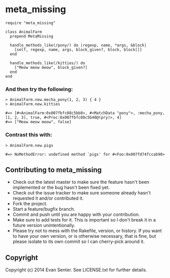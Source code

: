 # meta_missing

    require "meta_missing"

    class AnimalFarm
      prepend MetaMissing
      
      handle_methods_like(/pony/) do |regexp, name, *args, &block|
        [self, regexp, name, args, block_given?, block, block[]]
      end
      
      handle_methods_like(/kitties/) do
        ["Meow meow meow", block_given?]
      end
    end
    
### And then try the following:

    > AnimalFarm.new.mecha_pony(1, 2, 3) { 4 }
    > AnimalFarm.new.kitties
    
    #=> [#<AnimalFarm:0x007fbfc08c5bb8>, #<MatchData "pony">, :mecha_pony, [1, 2, 3], true, #<Proc:0x007fbfc08c5b40@(pry)>, 4]
    #=> ["Meow meow meow", false]
    
### Contrast this with:
    
    > AnimalFarm.new.pigs
    
    #=> NoMethodError: undefined method `pigs' for #<Foo:0x007fd74fccab90>

## Contributing to meta_missing
 
* Check out the latest master to make sure the feature hasn't been implemented or the bug hasn't been fixed yet.
* Check out the issue tracker to make sure someone already hasn't requested it and/or contributed it.
* Fork the project.
* Start a feature/bugfix branch.
* Commit and push until you are happy with your contribution.
* Make sure to add tests for it. This is important so I don't break it in a future version unintentionally.
* Please try not to mess with the Rakefile, version, or history. If you want to have your own version, or is otherwise necessary, that is fine, but please isolate to its own commit so I can cherry-pick around it.

## Copyright

Copyright (c) 2014 Evan Senter. See LICENSE.txt for
further details.

